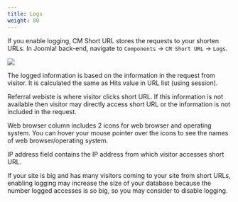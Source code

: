 ```yaml
---
title: Logs
weight: 80
---
```


If you enable logging, CM Short URL stores the requests to your shorten URLs. In Joomla! back-end, navigate to `Components` -> `CM Short URL` -> `Logs`.

![](/images/cmshorturl_log_list.jpg)

The logged information is based on the information in the request from visitor. It is calculated the same as Hits value in URL list (using session).

Referral webiste is where visitor clicks short URL. If this information is not available then visitor may directly access short URL or the information is not included in the request.

Web browser column includes 2 icons for web browser and operating system. You can hover your mouse pointer over the icons to see the names of web browser/operating system.

IP address field contains the IP address from which visitor accesses short URL.

If your site is big and has many visitors coming to your site from short URLs, enabling logging may increase the size of your database because the number logged accesses is so big, so you may consider to disable logging.
